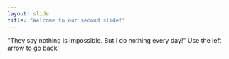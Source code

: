 ```yaml
---
layout: slide
title: "Welcome to our second slide!"
---
```

"They say nothing is impossible. But I do nothing every day!"
Use the left arrow to go back!
